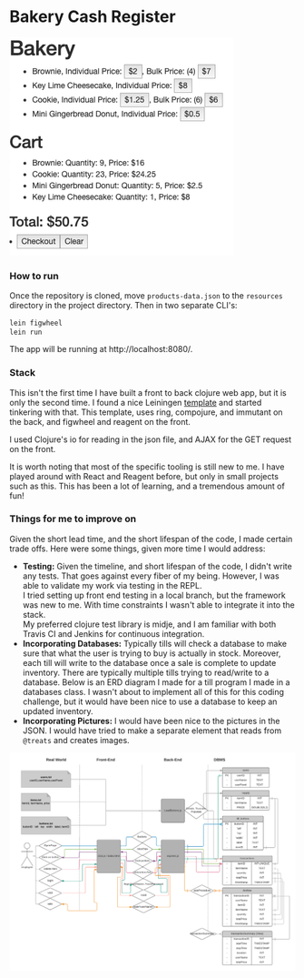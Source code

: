 # Bakery Cash Register  
![Screenshot](BakeryScreenshot.png)
### How to run  
Once the repository is cloned, move `products-data.json` to the `resources` directory in the project directory. Then in two separate CLI's:  
```
lein figwheel   
lein run
```  
The app will be running at http://localhost:8080/.  

### Stack
This isn't the first time I have built a front to back clojure web app, but it is only the second time. I found a nice Leiningen [template](https://github.com/gered/simple-web-app-template) and started tinkering with that. This template, uses ring, compojure, and immutant on the back, and figwheel and reagent on the front.

I used Clojure's io for reading in the json file, and AJAX for the GET request on the front.

It is worth noting that most of the specific tooling is still new to me. I have played around with React and Reagent before, but only in small projects such as this. This has been a lot of learning, and a tremendous amount of fun!  

### Things for me to improve on
Given the short lead time, and the short lifespan of the code, I made certain trade offs. Here were some things, given more time I would address:  
* **Testing:**  Given the timeline, and short lifespan of the code, I didn't write any tests. That goes against every fiber of my being. However, I was able to validate my work via testing in the REPL.  
I tried setting up front end testing in a local branch, but the framework was new to me. With time constraints I wasn't able to integrate it into the stack.  
My preferred clojure test library is midje, and I am familiar with both Travis CI and Jenkins for continuous integration.  
* **Incorporating Databases:** Typically tills will check a database to make sure that what the user is trying to buy is actually in stock. Moreover, each till will write to the database once a sale is complete to update inventory. There are typically multiple tills trying to read/write to a database. Below is an ERD diagram I made for a till program I made in a databases class. I wasn't about to implement all of this for this coding challenge, but it would have been nice to use a database to keep an updated inventory.
* **Incorporating Pictures:** I would have been nice to the pictures in the JSON. I would have tried to make a separate element that reads from `@treats` and creates images.

![Till-ERD](lab9ERD.png)
